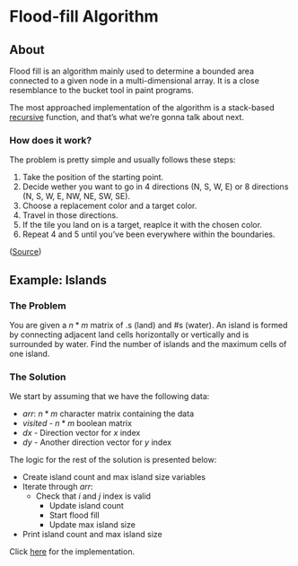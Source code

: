 # Flood-fill Algorithm

## About

Flood fill is an algorithm mainly used to determine a bounded area connected to a given node in a multi-dimensional array. It is a close resemblance to the bucket tool in paint programs.

The most approached implementation of the algorithm is a stack-based [recursive](https://github.com/aaronhma/algorithms-notes/blob/master/techniques/recursion/about.md) function, and that’s what we’re gonna talk about next.

### How does it work?

The problem is pretty simple and usually follows these steps:

1. Take the position of the starting point.
2. Decide wether you want to go in 4 directions (N, S, W, E) or 8 directions (N, S, W, E, NW, NE, SW, SE).
3. Choose a replacement color and a target color.
4. Travel in those directions.
5. If the tile you land on is a target, reaplce it with the chosen color.
6. Repeat 4 and 5 until you’ve been everywhere within the boundaries.

([Source](https://www.freecodecamp.org/news/flood-fill-algorithm-explained/))

## Example: Islands

### The Problem

You are given a $n * m$ matrix of .s (land) and #s (water). An island is formed by connecting adjacent land cells horizontally or vertically and is surrounded by water. Find the number of islands and the maximum cells of one island.

### The Solution

We start by assuming that we have the following data:

-   $arr$: $n * m$ character matrix containing the data
-   $visited$ - $n * m$ boolean matrix
-   $dx$ - Direction vector for $x$ index
-   $dy$ - Another direction vector for $y$ index

The logic for the rest of the solution is presented below:

-   Create island count and max island size variables
-   Iterate through $arr$:
    -   Check that $i$ and $j$ index is valid
        -   Update island count
        -   Start flood fill
        -   Update max island size
-   Print island count and max island size

Click [here](flood-fill.cpp) for the implementation.
